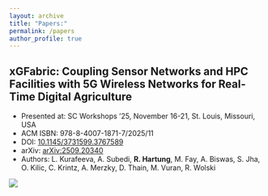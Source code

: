 ```yaml
---
layout: archive
title: "Papers:"
permalink: /papers
author_profile: true
---
```



## xGFabric: Coupling Sensor Networks and HPC Facilities with 5G Wireless Networks for Real-Time Digital Agriculture

* Presented at: SC Workshops ’25, November 16-21, St. Louis, Missouri, USA
* ACM ISBN: 978-8-4007-1871-7/2025/11
* DOI: [10.1145/3731599.3767589](https://doi.org/10.1145/3731599.3767589)
* arXiv: [arXiv:2509.20340](http://arxiv.org/abs/2509.20340)
* Authors: L. Kurafeeva, A. Subedi, **R. Hartung**, M. Fay, A. Biswas, S. Jha, O. Kilic, C. Krintz, A. Merzky, D. Thain, M. Vuran, R. Wolski

<a href="http://arxiv.org/pdf/2509.20340">
  <img src="https://img.shields.io/badge/Paper-Link-blue" style="transform: scale(1.1);">
</a>